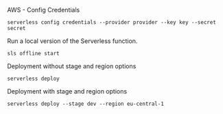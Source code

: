 AWS - Config Credentials

`serverless config credentials --provider provider --key key --secret secret`

Run a local version of the Serverless function.

`sls offline start`

Deployment without stage and region options

`serverless deploy`

Deployment with stage and region options

`serverless deploy --stage dev --region eu-central-1`
